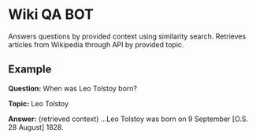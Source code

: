 # Wiki QA BOT
Answers questions by provided context using similarity search. Retrieves articles from Wikipedia through API by provided topic.

## Example
**Question:** When was Leo Tolstoy born?

**Topic:** Leo Tolstoy

**Answer:** (retrieved context) ...Leo Tolstoy was born on 9 September [O.S. 28 August] 1828.
